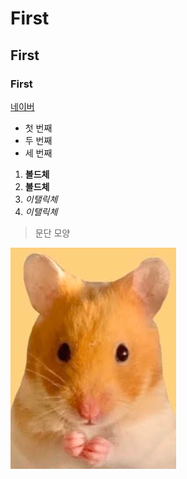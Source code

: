 # First
## First
### First

[네이버](https://naver.com)

- 첫 번째
 - 두 번째
  - 세 번째
  
  1. **볼드체**
  2. __볼드체__
  3. *이탤릭체*
  4. _이탤릭체_
 
 >문단 모양
 
<img width="" hight="" src="./png//햄찌.png"></img>
